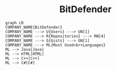 <h1 align="center">BitDefender</h1>

```mermaid
graph LR
COMPANY_NAME{BitDefender}
COMPANY_NAME ---> U{Users} ---> UN[1]
COMPANY_NAME ---> R{Repositories} ---> RN[4]
COMPANY_NAME ---> G{Gists} ---> GN[1]
COMPANY_NAME ---> ML{Most Used<br>Languages}
ML --> Java[Java]
ML --> HTML[HTML]
ML --> C++[C++]
ML --> C#[C#]
```

